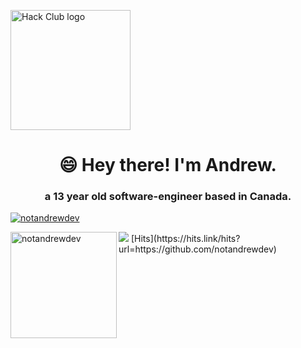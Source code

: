 <p align="left"><img width="192" alt="Hack Club logo" src="https://assets.hackclub.com/flag-orpheus-top.svg"></p>
<h1 align="center">😄 Hey there! I'm Andrew.</h1>
<h3 align="center">a 13 year old software-engineer based in Canada.</h3>


<p align="left"> <a href="https://github.com/ryo-ma/github-profile-trophy"><img src="https://github-profile-trophy.vercel.app/?username=notandrewdev&theme=onedark&margin-w=15&margin-h=15&column=7" alt="notandrewdev" /></a> </p>

<div>
<img height="170" align="left" src="https://github-readme-stats.vercel.app/api?username=notandrewdev&count_private=true&include_all_commits=true&theme=onedark" alt="notandrewdev" />
<img src="https://github-readme-stats.vercel.app/api/top-langs/?username=notandrewdev&layout=compact&theme=onedark&langs_count=15" />
 [Hits](https://hits.link/hits?url=https://github.com/notandrewdev)
</div>
  
